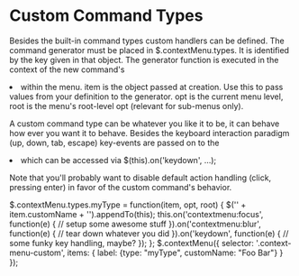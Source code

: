 # Custom Command Types

Besides the built-in command types custom handlers can be defined. The command generator must be placed in $.contextMenu.types. It is identified by the key given in that object. The generator function is executed in the context of the new command's <li> within the menu. item is the object passed at creation. Use this to pass values from your definition to the generator. opt is the current menu level, root is the menu's root-level opt (relevant for sub-menus only).

A custom command type can be whatever you like it to be, it can behave how ever you want it to behave. Besides the keyboard interaction paradigm (up, down, tab, escape) key-events are passed on to the <li> which can be accessed via $(this).on('keydown', …);

Note that you'll probably want to disable default action handling (click, pressing enter) in favor of the custom command's behavior.

$.contextMenu.types.myType = function(item, opt, root) {
    $('<span>' + item.customName + '</span>').appendTo(this);
    this.on('contextmenu:focus', function(e) {
        // setup some awesome stuff
    }).on('contextmenu:blur', function(e) {
        // tear down whatever you did
    }).on('keydown', function(e) {
        // some funky key handling, maybe?
    });
};
$.contextMenu({
    selector: '.context-menu-custom', 
    items: {
        label: {type: "myType", customName: "Foo Bar"}
    }
});